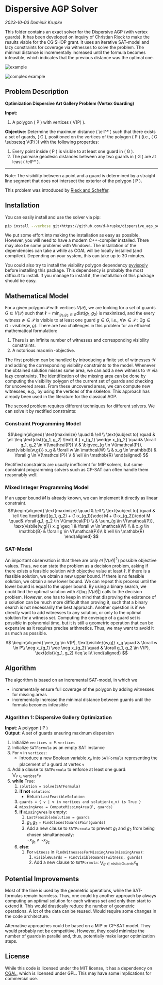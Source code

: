 # Dispersive AGP Solver

_2023-10-03 Dominik Krupke_

This folder contains an exact solver for the Dispersive AGP (with vertex
guards). It has been developed on inquiry of Christian Rieck to make the results
viable for the CG:SHOP grant. It uses an iterative SAT-model and lazy
constraints for coverage via witnesses to solve the problem. The minimal
distance is incrementally increased until the formula becomes infeasible, which
indicates that the previous distance was the optimal one.

![example](https://github.com/d-krupke/dispersive_agp_solver/blob/main/docs/figures/animation.gif?raw=true)

![complex example](https://github.com/d-krupke/dispersive_agp_solver/blob/main/docs/figures/example_more_complex.gif?raw=true)

## Problem Description


**Optimization Dispersive Art Gallery Problem (Vertex Guarding)**

**Input:**
1. A polygon \( P \) with vertices \( V(P) \).

**Objective:** 
Determine the maximum distance \( \ell^* \) such that there exists a set of guards, \( G \), positioned on the vertices of the polygon \( P \) (i.e., \( G \subseteq V(P) \)) with the following properties:

1. Every point inside \( P \) is visible to at least one guard in \( G \).
2. The pairwise geodesic distances between any two guards in \( G \) are at least \( \ell^* \).

---

Note: The visibility between a point and a guard is determined by a straight line segment that does not intersect the exterior of the polygon \( P \).

This problem was introduced by [Rieck and Scheffer](https://arxiv.org/pdf/2209.10291.pdf).

## Installation

You can easily install and use the solver via pip:

```bash
pip install --verbose git+https://github.com/d-krupke/dispersive_agp_solver
```

We put some effort into making the installation as easy as possible. However,
you will need to have a modern C++-compiler installed. There may also be some
problems with Windows. The installation of the dependencies can take a while as
CGAL will be locally installed (and compiled). Depending on your system, this
can take up to 30 minutes.

You could also try to install the visibility polygon dependency
[pyvispoly](https://github.com/d-krupke/pyvispoly) before installing this
package. This dependency is probably the most difficult to install. If you
manage to install it, the installation of this package should be easy.

## Mathematical Model

For a given polygon $\mathcal{P}$ with vertices $V(\mathcal{P})$, we are looking for a set of guards $G \subseteq V(\mathcal{P})$ such that $\ell = \min_{g_1, g_2 \in G} \text{dist}(g_1, g_2)$ is maximized, and the every witness $w\in \mathcal{P}$ is visible to at least one guard $g \in G$, i.e., $\forall w \in \mathcal{P}: \exists g \in G: \text{visible}(w, g)$.
There are two challenges in this problem for an efficient mathematical formulation:

1. There is an infinite number of witnesses and corresponding visibility constraints.
2. A notorious $\max\min$-objective.

The first problem can be handled by introducing a finite set of witnesses $\mathcal{W}$ and adding the corresponding visibility constraints to the model.
Whenever the obtained solution misses some area, we can add a new witness to $\mathcal{W}$ via lazy constraints.
The identification of the missing area can be done by computing the visibility polygon of the current set of guards and checking for uncovered areas.
From these uncovered areas, we can compute new witnesses, e.g., by using the vertices of the skeleton.
This approach has already been used in the literature for the classical AGP.

The second problem requires different techniques for different solvers.
We can solve it by rectified constraints:

### Constraint Programming Model

$$\begin{aligned}
\text{maximize} \quad & \ell \\
\text{subject to} \quad & \ell \leq \text{dist}(g_1, g_2) \text{ if } x_{g_1} \wedge x_{g_2} \quad& \forall g_1, g_2 \in V(\mathcal{P}) \\
& \bigvee_{g \in V(\mathcal{P}), \text{visbile(w,g)}} x_g  & \forall w \in \mathcal{W} \\
& x_g \in \mathbb{B} & \forall g \in V(\mathcal{P}) \\
& \ell \in \mathbb{R}
\end{aligned} $$

Rectified constraints are usually inefficient for MIP solvers, but some constraint programming solvers such as CP-SAT can often handle them reasonably well.

### Mixed Integer Programming Model

If an upper bound $M$ is already known, we can implement it directly as linear constraint.
$$\begin{aligned}
\text{maximize} \quad & \ell \\
\text{subject to} \quad & \ell \leq \text{dist}(g_1, g_2) + (1-x_{g_1})\cdot M + (1-x_{g_2})\cdot M \quad& \forall g_1, g_2 \in V(\mathcal{P}) \\
& \sum_{g \in V(\mathcal{P}), \text{visbile(w,g)}} x_g \geq 1  & \forall w \in \mathcal{W} \\
& x_g \in \mathbb{B} & \forall g \in V(\mathcal{P})\\
& \ell \in \mathbb{R}
\end{aligned} $$


### SAT-Model

An important observation is that there are only $\mathcal{O}(|V(\mathcal{P})|^2)$ possible objective values.
Thus, we can state the problem as a decision problem, asking if there exists a feasible solution with objective value at least $\ell$.
If there is a feasible solution, we obtain a new upper bound.
If there is no feasible solution, we obtain a new lower bound.
We can repeat this process until the lower bound is equal to the upper bound.
By using a binary search, we could find the optimal solution with $\mathcal{O}(\log |V(\mathcal{P})|)$ calls to the decision problem.
However, one has to keep in mind that disproving the existence of a solution can be much more difficult than proving it, such that a binary search is not necessarily the best approach.
Another question is if we directly want to add witnesses to any solution, or only to the optimal solution for a witness set.
Computing the coverage of a guard set is possible in polynomial time, but it is still a geometric operation that can be expensive as it requires precise arithmetics.
Thus, we may want to avoid it as much as possible.



$$ \begin{aligned}
\vee_{g \in V(P), \text{visible}(w,g)} x_g \quad & \forall w \in P\\
\neg x_{g_1} \vee \neg x_{g_2} \quad & \forall g_1, g_2 \in V(P), \text{dist}(g_1, g_2) \leq \ell\\
\end{aligned} $$

## Algorithm

The algorithm is based on an incremental SAT-model, in which we
* incrementally ensure full coverage of the polygon by adding witnesses for
  missing areas
* incrementally increase the minimal distance between guards until the formula
  becomes infeasible

### Algorithm 1: Dispersive Gallery Optimization

**Input**: A polygon \( P \)  
**Output**: A set of guards ensuring maximum dispersion


1. Initialize `vertices = P.vertices`
2. Initialize `SATFormula` as an empty SAT instance
3. For `v` in `vertices`:
   - Introduce a new Boolean variable $x_v$ into `SATFormula` representing the placement of a guard at vertex `v`
4. Add a clause to `SATFormula` to enforce at least one guard:  
   $\bigvee_{v \in \text{vertices}} x_v$
5. **while** True:
   1. `solution = Solve(SATFormula)`
   2. **if not** `solution`:  
      - Return `LastFeasibleSolution`
   3. `guards = { v | v in vertices and solution(x_v) is True }`
   4. `missingArea = ComputeMissingArea(P, guards)`
   5. **if** `missingArea` is empty:
      1. `LastFeasibleSolution = guards`
      2. $g_1, g_2$ = `FindClosestGuardsPair(guards)`
      3. Add a new clause to `SATFormula` to prevent $g_1$ and $g_2$ from being chosen simultaneously:  
      $\neg x_{g_1} \vee \neg x_{g_2}$
   6. **else**:
      1. For `witness` in `FindWitnessesForMissingArea(missingArea)`:
         1. `visibleGuards = FindVisibleGuards(witness, guards)`
         2. Add a new clause to `SATFormula`: $\bigvee_{g \in \text{visibleGuards}} x_g$


## Potential Improvements

Most of the time is used by the geometric operations, while the SAT-formulas remain harmless.
Thus, one could try another approach by always computing an optimal solution for each witness set and
only then start to extend it. This would drastically reduce the number of geometric operations.
A lot of the data can be reused. Would require some changes in the code architecture.

Alternative approaches could be based on a MIP or CP-SAT model.
They would probably not be competitive.
However, they could minimize the number of guards in parallel and, thus, potentially make larger optimization steps.

## License

While this code is licensed under the MIT license, it has a dependency on [CGAL](https://www.cgal.org/),
which is licensed under GPL. This may have some implications for commercial use.
